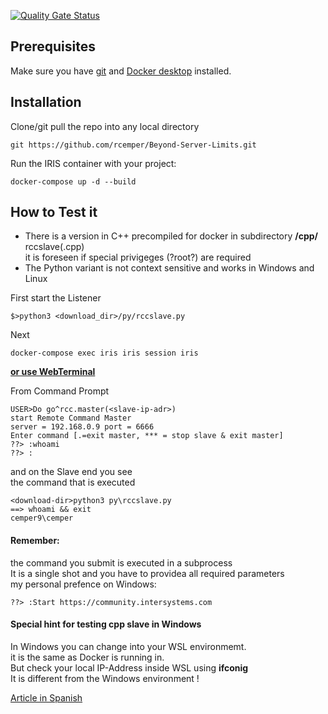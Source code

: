 [![Quality Gate Status](https://community.objectscriptquality.com/api/project_badges/measure?project=intersystems_iris_community%2FBeyond-Server-Limits&metric=alert_status)](https://community.objectscriptquality.com/dashboard?id=intersystems_iris_community%2FBeyond-Server-Limits)  

## Prerequisites
Make sure you have [git](https://git-scm.com/book/en/v2/Getting-Started-Installing-Git) and [Docker desktop](https://www.docker.com/products/docker-desktop) installed.   
## Installation 
Clone/git pull the repo into any local directory    
```
git https://github.com/rcemper/Beyond-Server-Limits.git   
```
Run the IRIS container with your project:   
```
docker-compose up -d --build   
```
## How to Test it   
- There is a version in C++ precompiled for docker in subdirectory **/cpp/** rccslave(.cpp)  
it is foreseen if special privigeges (?root?) are required    
- The Python variant is not context sensitive and works in Windows and Linux  

First start the Listener  
````
$>python3 <download_dir>/py/rccslave.py  
````
Next  
````
docker-compose exec iris iris session iris  
````
**[or use WebTerminal](http://localhost:42773/terminal/)**  

From Command Prompt  
```` 
USER>Do go^rcc.master(<slave-ip-adr>)
start Remote Command Master
server = 192.168.0.9 port = 6666
Enter command [.=exit master, *** = stop slave & exit master]
??> :whoami
??> :
````
and on the Slave end you see  
the command that is executed  
````
<download-dir>python3 py\rccslave.py  
==> whoami && exit
cemper9\cemper
````
#### Remember:
the command you submit is executed in a subprocess   
It is a single shot and you have to providea all required parameters   
my personal prefence on Windows:
````
??> :Start https://community.intersystems.com
````
#### Special hint for testing cpp slave in Windows
In Windows you can change into your WSL environmemt.  
it is the same as Docker is running in.  
But check your local IP-Address inside WSL using **ifconig**   
It is different from the Windows environment !   

[Article in Spanish](https://es.community.intersystems.com/post/rompe-los-l%C3%ADmites-del-servidor)
